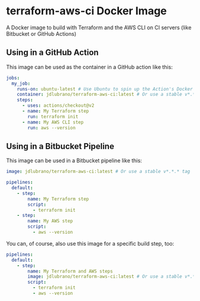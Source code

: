 # terraform-aws-ci Docker Image

A Docker image to build with Terraform and the AWS CLI on CI servers (like
Bitbucket or GitHub Actions)

## Using in a GitHub Action

This image can be used as the container in a GitHub action like this:

```yaml
jobs:
  my_job:
    runs-on: ubuntu-latest # Use Ubuntu to spin up the Action's Docker container
    container: jdlubrano/terraform-aws-ci:latest # Or use a stable v*.*.* tag
    steps:
      - uses: actions/checkout@v2
      - name: My Terraform step
        run: terraform init
      - name: My AWS CLI step
        run: aws --version
```

## Using in a Bitbucket Pipeline

This image can be used in a Bitbucket pipeline like this:

```yaml
image: jdlubrano/terraform-aws-ci:latest # Or use a stable v*.*.* tag

pipelines:
  default:
    - step:
        name: My Terraform step
        script:
          - terraform init
    - step:
        name: My AWS step
        script:
          - aws --version
```

You can, of course, also use this image for a specific build step, too:

```yaml
pipelines:
  default:
    - step:
        name: My Terraform and AWS steps
        image: jdlubrano/terraform-aws-ci:latest # Or use a stable v*.*.* tag
        script:
          - terraform init
          - aws --version
```
